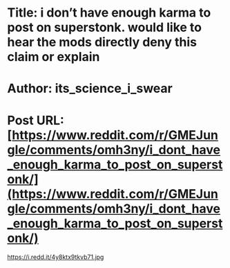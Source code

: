 # Title: i don’t have enough karma to post on superstonk. would like to hear the mods directly deny this claim or explain
# Author: its_science_i_swear
# Post URL: [https://www.reddit.com/r/GMEJungle/comments/omh3ny/i_dont_have_enough_karma_to_post_on_superstonk/](https://www.reddit.com/r/GMEJungle/comments/omh3ny/i_dont_have_enough_karma_to_post_on_superstonk/)


https://i.redd.it/4y8ktx9tkvb71.jpg